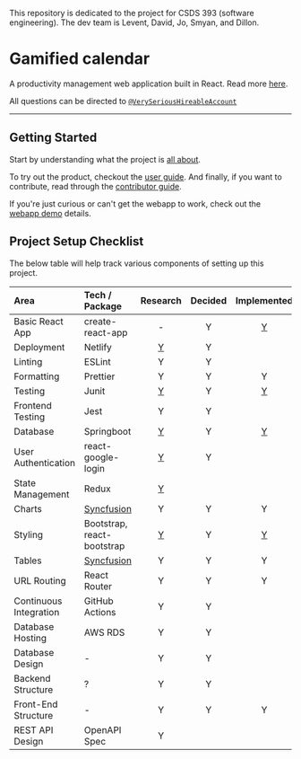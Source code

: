 This repository is dedicated to the project for CSDS 393 (software engineering). The dev team is Levent, David, Jo, Smyan, and Dillon.
# Gamified calendar

A productivity management web application built in React.
Read more [here](https://github.com/Levent-Batakci/Gamified-Calendar/blob/main/docs/About.md).

All questions can be directed to  [`@VerySeriousHireableAccount`](https://github.com/VerySeriousHireableAccount) 

---

## Getting Started

Start by understanding what the project is [all about](https://github.com/Levent-Batakci/Gamified-Calendar/blob/main/docs/About.md).

To try out the product, checkout the [user guide](https://github.com/Levent-Batakci/Gamified-Calendar/blob/main/docs/UserGuide.md).
And finally, if you want to contribute, read through the [contributor guide](https://github.com/Levent-Batakci/Gamified-Calendar/blob/main/docs/ContributorGuide.md).

If you're just curious or can't get the webapp to work, check out the [webapp demo](https://github.com/Levent-Batakci/Gamified-Calendar/blob/main/docs/WebappDemo.md) details.

## Project Setup Checklist

The below table will help track various components of setting up this project.

| Area                   | Tech / Package             |                                    Research                                    | Decided |                                                    Implemented                                                     |
| :--------------------- | :------------------------- | :----------------------------------------------------------------------------: | :-----: | :----------------------------------------------------------------------------------------------------------------: |
| Basic React App        | create-react-app           |                                       -                                        |    Y    | [Y](https://github.com/Levent-Batakci/Gamified-Calendar/edit/main/README.md) |
| Deployment             | Netlify                    | [Y](https://github.com/Northeastern-Electric-Racing/PM-Dashboard-v2/issues/1)  |    Y    |     |
| Linting                | ESLint                     | Y  |    Y    |                   |
| Formatting             | Prettier                   | Y  |    Y    | Y |
| Testing                | Junit                       | [Y](https://junit.org/junit5)  |    Y    | [Y](https://github.com/Levent-Batakci/Gamified-Calendar/pull/30) |
| Frontend Testing            | Jest                    | Y  |    Y    |  |
| Database               | Springboot                 | [Y](https://github.com/Levent-Batakci/Gamified-Calendar/issues)  |    Y    |                    [Y](https://github.com/Levent-Batakci/Gamified-Calendar/pull/30)                    | Y |
| User Authentication    | react-google-login         | [Y](https://github.com/Levent-Batakci/Gamified-Calendar/issues) |    Y    |                                                                                                                    |
| State Management       | Redux                      | [Y](https://github.com/Levent-Batakci/Gamified-Calendar/issues) |         |                                                                                                                    |
| Charts                 | [Syncfusion](https://www.syncfusion.com/downloads/react)        | Y |    Y    |  Y |
| Styling                | Bootstrap, react-bootstrap | [Y](https://github.com/Levent-Batakci/Gamified-Calendar/issues) |    Y    |                    [Y](https://github.com/Levent-Batakci/Gamified-Calendar/pull/30)                    |
| Tables                 | [Syncfusion](https://www.syncfusion.com/downloads/react)        | Y |    Y    |  Y |              |
| URL Routing            | React Router               | Y |    Y    | Y |
| Continuous Integration | GitHub Actions             | Y |    Y    |   |
| Database Hosting       | AWS RDS                    | Y |    Y    |   |
| Database Design        | -                          | Y |    Y    |   |
| Backend Structure      | ?                          | Y |    Y    |   |
| Front-End Structure    | -                          | Y |    Y    | Y |
| REST API Design        | OpenAPI Spec               | Y |         |   |
